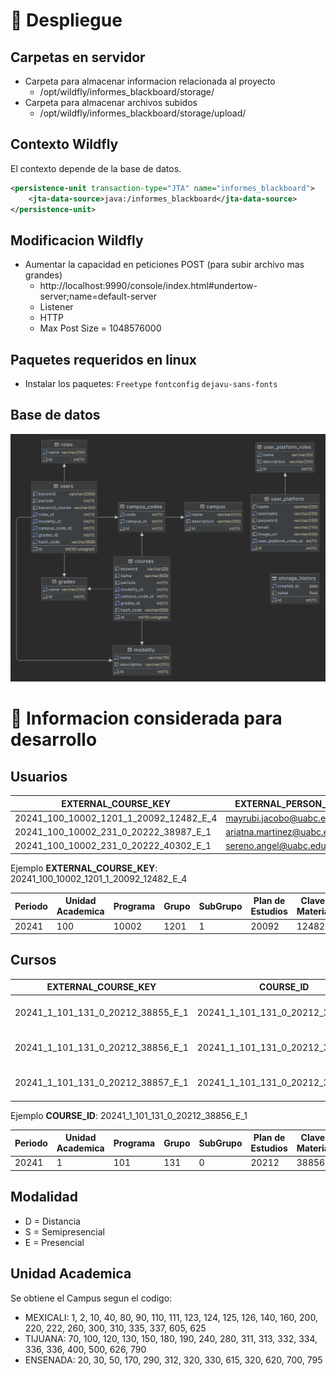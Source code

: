 # 🚀 Despliegue
## Carpetas en servidor
- Carpeta para almacenar informacion relacionada al proyecto
  - /opt/wildfly/informes_blackboard/storage/
- Carpeta para almacenar archivos subidos
  - /opt/wildfly/informes_blackboard/storage/upload/

## Contexto Wildfly
El contexto depende de la base de datos.
```xml
<persistence-unit transaction-type="JTA" name="informes_blackboard">
    <jta-data-source>java:/informes_blackboard</jta-data-source>
</persistence-unit>
```

## Modificacion Wildfly
- Aumentar la capacidad en peticiones POST (para subir archivo mas grandes)
  - http://localhost:9990/console/index.html#undertow-server;name=default-server
  - Listener 
  - HTTP 
  - Max Post Size = 1048576000

## Paquetes requeridos en linux
- Instalar los paquetes: `Freetype` `fontconfig` `dejavu-sans-fonts`

## Base de datos
![database_v2.png](development/database/database_v2.png)

# 📕 Informacion considerada para desarrollo
## Usuarios 

| EXTERNAL_COURSE_KEY                    | EXTERNAL_PERSON_KEY          | ROLE    | AVAILABLE_IND |
|----------------------------------------|------------------------------|---------|---------------|
| 20241_100_10002_1201_1_20092_12482_E_4 | mayrubi.jacobo@uabc.edu.mx   | student | Y             |
| 20241_100_10002_231_0_20222_38987_E_1  | ariatna.martinez@uabc.edu.mx | student | Y             |             
| 20241_100_10002_231_0_20222_40302_E_1  | sereno.angel@uabc.edu.mx     | student | Y             |             

Ejemplo **EXTERNAL_COURSE_KEY**: 20241_100_10002_1201_1_20092_12482_E_4

| Periodo | Unidad Academica | Programa | Grupo | SubGrupo | Plan de Estudios | Clave Materia | Modalidad | Tipo Hora |
|---------|------------------|----------|-------|----------|------------------|---------------|-----------|-----------|
| 20241   | 100              | 10002    | 1201  | 1        | 20092            | 12482         | E         | 4         |

## Cursos

| EXTERNAL_COURSE_KEY               | COURSE_ID                         | COURSE_NAME                        | AVAILABLE_IND | CATALOG_IND | TEMPLATE_COURSE_KEY |
|-----------------------------------|-----------------------------------|------------------------------------|---------------|-------------|---------------------|
| 20241_1_101_131_0_20212_38855_E_1 | 20241_1_101_131_0_20212_38855_E_1 | Diseño Arquitectónico I(131)       | N             | Y           | BASE_20202          |                                                                                 
| 20241_1_101_131_0_20212_38856_E_1 | 20241_1_101_131_0_20212_38856_E_1 | Teoría de la Arquitectura I(131)   | N             | Y           | BASE_20202          |                                                                                  
| 20241_1_101_131_0_20212_38857_E_1 | 20241_1_101_131_0_20212_38857_E_1 | Historia de la Arquitectura I(131) | N             | Y           | BASE_20202          |

Ejemplo **COURSE_ID**: 20241_1_101_131_0_20212_38856_E_1

| Periodo | Unidad Academica | Programa | Grupo | SubGrupo | Plan de Estudios | Clave Materia | Modalidad | Tipo Hora |
|---------|------------------|----------|-------|----------|------------------|---------------|-----------|-----------|
| 20241   | 1                | 101      | 131   | 0        | 20212            | 38856         | E         | 1         |

## Modalidad
- D = Distancia
- S = Semipresencial
- E = Presencial

## Unidad Academica
Se obtiene el Campus segun el codigo:
- MEXICALI: 1, 2, 10, 40, 80, 90, 110, 111, 123, 124, 125, 126, 140, 160, 200, 220, 222, 260, 300, 310, 335, 337, 605, 625
- TIJUANA: 70, 100, 120, 130, 150, 180, 190, 240, 280, 311, 313, 332, 334, 336, 336, 400, 500, 626, 790
- ENSENADA: 20, 30, 50, 170, 290, 312, 320, 330, 615, 320, 620, 700, 795